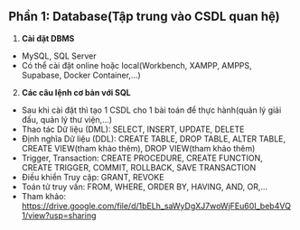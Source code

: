
## Phần 1: Database(Tập trung vào CSDL quan hệ)

1. **Cài đặt DBMS**
- MySQL, SQL Server
- Có thể cài đặt online hoặc local(Workbench, XAMPP, AMPPS, Supabase, Docker Container,...)
2. **Các câu lệnh cơ bản với SQL**
- Sau khi cài đặt thì tạo 1 CSDL cho 1 bài toán để thực hành(quản lý giải đấu, quản lý thư viện,...)
- Thao tác Dữ liệu (DML): SELECT, INSERT, UPDATE, DELETE
- Định nghĩa Dữ liệu (DDL): CREATE TABLE, DROP TABLE, ALTER TABLE, CREATE VIEW(tham khảo thêm), DROP VIEW(tham khảo thêm)
- Trigger, Transaction: CREATE PROCEDURE, CREATE FUNCTION, CREATE TRIGGER, COMMIT, ROLLBACK, SAVE TRANSACTION
- Điều khiển Truy cập: GRANT, REVOKE
- Toán tử truy vấn: FROM, WHERE, ORDER BY, HAVING, AND, OR,...
- Tham khảo: https://drive.google.com/file/d/1bELh_saWyDgXJ7woWjFEu60I_beb4VQ1/view?usp=sharing
